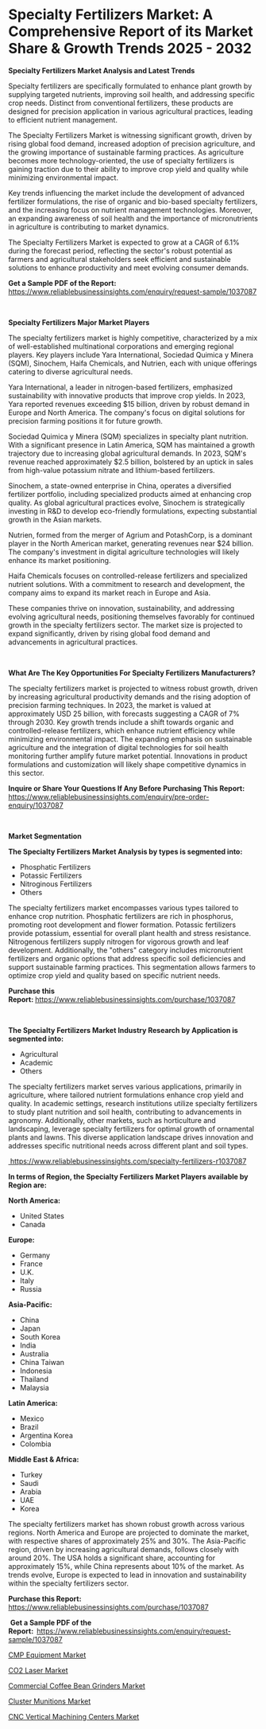 <p><h1>Specialty Fertilizers Market: A Comprehensive Report of its Market Share & Growth Trends 2025 - 2032</h1></p><p><strong>Specialty Fertilizers Market Analysis and Latest Trends</strong></p>
<p><p>Specialty fertilizers are specifically formulated to enhance plant growth by supplying targeted nutrients, improving soil health, and addressing specific crop needs. Distinct from conventional fertilizers, these products are designed for precision application in various agricultural practices, leading to efficient nutrient management.</p><p>The Specialty Fertilizers Market is witnessing significant growth, driven by rising global food demand, increased adoption of precision agriculture, and the growing importance of sustainable farming practices. As agriculture becomes more technology-oriented, the use of specialty fertilizers is gaining traction due to their ability to improve crop yield and quality while minimizing environmental impact.</p><p>Key trends influencing the market include the development of advanced fertilizer formulations, the rise of organic and bio-based specialty fertilizers, and the increasing focus on nutrient management technologies. Moreover, an expanding awareness of soil health and the importance of micronutrients in agriculture is contributing to market dynamics.</p><p>The Specialty Fertilizers Market is expected to grow at a CAGR of 6.1% during the forecast period, reflecting the sector's robust potential as farmers and agricultural stakeholders seek efficient and sustainable solutions to enhance productivity and meet evolving consumer demands.</p></p>
<p><strong>Get a Sample PDF of the Report:&nbsp;</strong> <a href="https://www.reliablebusinessinsights.com/enquiry/request-sample/1037087?utm_campaign=96&utm_medium=2&utm_source=Github&utm_content=ia&utm_term=05032025&utm_id=specialty-fertilizers">https://www.reliablebusinessinsights.com/enquiry/request-sample/1037087</a></p>
<p>&nbsp;</p>
<p><strong>Specialty Fertilizers Major Market Players</strong></p>
<p><p>The specialty fertilizers market is highly competitive, characterized by a mix of well-established multinational corporations and emerging regional players. Key players include Yara International, Sociedad Quimica y Minera (SQM), Sinochem, Haifa Chemicals, and Nutrien, each with unique offerings catering to diverse agricultural needs.</p><p>Yara International, a leader in nitrogen-based fertilizers, emphasized sustainability with innovative products that improve crop yields. In 2023, Yara reported revenues exceeding $15 billion, driven by robust demand in Europe and North America. The company's focus on digital solutions for precision farming positions it for future growth.</p><p>Sociedad Quimica y Minera (SQM) specializes in specialty plant nutrition. With a significant presence in Latin America, SQM has maintained a growth trajectory due to increasing global agricultural demands. In 2023, SQM's revenue reached approximately $2.5 billion, bolstered by an uptick in sales from high-value potassium nitrate and lithium-based fertilizers.</p><p>Sinochem, a state-owned enterprise in China, operates a diversified fertilizer portfolio, including specialized products aimed at enhancing crop quality. As global agricultural practices evolve, Sinochem is strategically investing in R&D to develop eco-friendly formulations, expecting substantial growth in the Asian markets.</p><p>Nutrien, formed from the merger of Agrium and PotashCorp, is a dominant player in the North American market, generating revenues near $24 billion. The company's investment in digital agriculture technologies will likely enhance its market positioning.</p><p>Haifa Chemicals focuses on controlled-release fertilizers and specialized nutrient solutions. With a commitment to research and development, the company aims to expand its market reach in Europe and Asia.</p><p>These companies thrive on innovation, sustainability, and addressing evolving agricultural needs, positioning themselves favorably for continued growth in the specialty fertilizers sector. The market size is projected to expand significantly, driven by rising global food demand and advancements in agricultural practices.</p></p>
<p>&nbsp;</p>
<p><strong>What Are The Key Opportunities For Specialty Fertilizers Manufacturers?</strong></p>
<p><p>The specialty fertilizers market is projected to witness robust growth, driven by increasing agricultural productivity demands and the rising adoption of precision farming techniques. In 2023, the market is valued at approximately USD 25 billion, with forecasts suggesting a CAGR of 7% through 2030. Key growth trends include a shift towards organic and controlled-release fertilizers, which enhance nutrient efficiency while minimizing environmental impact. The expanding emphasis on sustainable agriculture and the integration of digital technologies for soil health monitoring further amplify future market potential. Innovations in product formulations and customization will likely shape competitive dynamics in this sector.</p></p>
<p><strong>Inquire or Share Your Questions If Any Before Purchasing This Report:</strong> <a href="https://www.reliablebusinessinsights.com/enquiry/pre-order-enquiry/1037087?utm_campaign=96&utm_medium=2&utm_source=Github&utm_content=ia&utm_term=05032025&utm_id=specialty-fertilizers">https://www.reliablebusinessinsights.com/enquiry/pre-order-enquiry/1037087</a></p>
<p>&nbsp;</p>
<p><strong>Market Segmentation</strong></p>
<p><strong>The Specialty Fertilizers Market Analysis by types is segmented into:</strong></p>
<p><ul><li>Phosphatic Fertilizers</li><li>Potassic Fertilizers</li><li>Nitroginous Fertilizers</li><li>Others</li></ul></p>
<p><p>The specialty fertilizers market encompasses various types tailored to enhance crop nutrition. Phosphatic fertilizers are rich in phosphorus, promoting root development and flower formation. Potassic fertilizers provide potassium, essential for overall plant health and stress resistance. Nitrogenous fertilizers supply nitrogen for vigorous growth and leaf development. Additionally, the "others" category includes micronutrient fertilizers and organic options that address specific soil deficiencies and support sustainable farming practices. This segmentation allows farmers to optimize crop yield and quality based on specific nutrient needs.</p></p>
<p><strong>Purchase this Report:&nbsp;</strong><a href="https://www.reliablebusinessinsights.com/purchase/1037087?utm_campaign=96&utm_medium=2&utm_source=Github&utm_content=ia&utm_term=05032025&utm_id=specialty-fertilizers">https://www.reliablebusinessinsights.com/purchase/1037087</a></p>
<p>&nbsp;</p>
<p><strong>The Specialty Fertilizers Market Industry Research by Application is segmented into:</strong></p>
<p><ul><li>Agricultural</li><li>Academic</li><li>Others</li></ul></p>
<p><p>The specialty fertilizers market serves various applications, primarily in agriculture, where tailored nutrient formulations enhance crop yield and quality. In academic settings, research institutions utilize specialty fertilizers to study plant nutrition and soil health, contributing to advancements in agronomy. Additionally, other markets, such as horticulture and landscaping, leverage specialty fertilizers for optimal growth of ornamental plants and lawns. This diverse application landscape drives innovation and addresses specific nutritional needs across different plant and soil types.</p></p>
<p><a href="https://www.reliablebusinessinsights.com/specialty-fertilizers-r1037087?utm_campaign=96&utm_medium=2&utm_source=Github&utm_content=ia&utm_term=05032025&utm_id=specialty-fertilizers">&nbsp;https://www.reliablebusinessinsights.com/specialty-fertilizers-r1037087</a></p>
<p><strong>In terms of Region, the Specialty Fertilizers Market Players available by Region are:</strong></p>
<p>
    <p> <strong> North America: </strong>
        <ul>
            <li>United States</li>
            <li>Canada</li>
        </ul>
        </p> 
    <p> <strong> Europe: </strong>
        <ul>
            <li>Germany</li>
            <li>France</li>
            <li>U.K.</li>
            <li>Italy</li>
            <li>Russia</li>
        </ul>
        </p> 
    <p> <strong> Asia-Pacific: </strong>
        <ul>
            <li>China</li>
            <li>Japan</li>
            <li>South Korea</li>
            <li>India</li>
            <li>Australia</li>
            <li>China Taiwan</li>
            <li>Indonesia</li>
            <li>Thailand</li>
            <li>Malaysia</li>
        </ul>
        </p> 
    <p> <strong> Latin America: </strong>
        <ul>
            <li>Mexico</li>
            <li>Brazil</li>
            <li>Argentina Korea</li>
            <li>Colombia</li>
        </ul>
        </p> 
    <p> <strong> Middle East & Africa: </strong>
        <ul>
            <li>Turkey</li>
            <li>Saudi</li>
            <li>Arabia</li>
            <li>UAE</li>
            <li>Korea</li>
        </ul>
    </p>
    </p>
<p><p>The specialty fertilizers market has shown robust growth across various regions. North America and Europe are projected to dominate the market, with respective shares of approximately 25% and 30%. The Asia-Pacific region, driven by increasing agricultural demands, follows closely with around 20%. The USA holds a significant share, accounting for approximately 15%, while China represents about 10% of the market. As trends evolve, Europe is expected to lead in innovation and sustainability within the specialty fertilizers sector.</p></p>
<p><strong>Purchase this Report: </strong><a href="https://www.reliablebusinessinsights.com/purchase/1037087?utm_campaign=96&utm_medium=2&utm_source=Github&utm_content=ia&utm_term=05032025&utm_id=specialty-fertilizers">https://www.reliablebusinessinsights.com/purchase/1037087</a></p>
<p>&nbsp;<strong>Get a Sample PDF of the Report:&nbsp;&nbsp;</strong><a href="https://www.reliablebusinessinsights.com/enquiry/request-sample/1037087?utm_campaign=96&utm_medium=2&utm_source=Github&utm_content=ia&utm_term=05032025&utm_id=specialty-fertilizers">https://www.reliablebusinessinsights.com/enquiry/request-sample/1037087</a></p>
<p><strong></strong></p>
<p><p><a href="https://github.com/avirsuckra/Market-Research-Report-List-1/blob/main/cmp-equipment-market.md?utm_campaign=96&utm_medium=2&utm_source=Github&utm_content=ia&utm_term=05032025&utm_id=specialty-fertilizers">CMP Equipment Market</a></p><p><a href="https://github.com/kimomeifbnu26/Market-Research-Report-List-1/blob/main/co2-laser-market.md?utm_campaign=96&utm_medium=2&utm_source=Github&utm_content=ia&utm_term=05032025&utm_id=specialty-fertilizers">CO2 Laser Market</a></p><p><a href="https://github.com/daddskokenk4/Market-Research-Report-List-1/blob/main/commercial-coffee-bean-grinders-market.md?utm_campaign=96&utm_medium=2&utm_source=Github&utm_content=ia&utm_term=05032025&utm_id=specialty-fertilizers">Commercial Coffee Bean Grinders Market</a></p><p><a href="https://github.com/sekohlorik/Market-Research-Report-List-1/blob/main/cluster-munitions-market.md?utm_campaign=96&utm_medium=2&utm_source=Github&utm_content=ia&utm_term=05032025&utm_id=specialty-fertilizers">Cluster Munitions Market</a></p><p><a href="https://github.com/nicoytabiz7/Market-Research-Report-List-1/blob/main/cnc-vertical-machining-centers-market.md?utm_campaign=96&utm_medium=2&utm_source=Github&utm_content=ia&utm_term=05032025&utm_id=specialty-fertilizers">CNC Vertical Machining Centers Market</a></p></p>